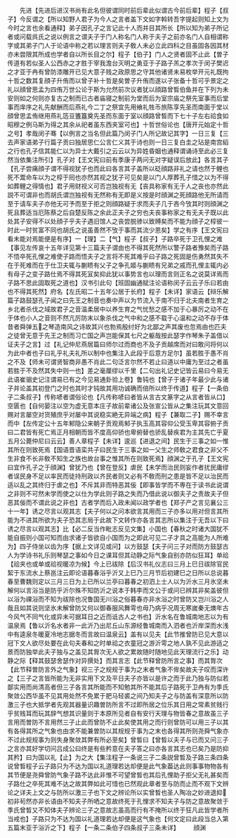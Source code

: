 <!-- { "loadSidebar": true } -->
　　先进【先进后进汉书尚有此名但彼谓同时前后辈此似谓古今前后辈】程子【叔子】今反谓之【所以知野人君子为今人之言者盖下文如字斡转吾字提起则知上文为今时之言也余看通释】弟子因孔子之言记此十人而并目其所长【所以知为弟子所记者或问载呉氏之说以例言之谓夫子于门人称名门人称于夫子之前亦名门人自相谓称字或其弟子门人于论语中称之若以理言则夫子敎人未必立此四科之目虽固各因其材亦未尝限其所成也学者自以所长目之尔】程子【伯子】门人之贤者固不止此【曽子传道有若似圣人公西赤之才胜于宰我澹台灭明之勇亚于子路子羔之孝次于闵子樊迟之才亚于冉有曾防漆雕开已见大意子贱之政原思之守其他诸贤未易枚举开元礼既拘十哲之数其复顔子升侑而以曾子补十哲是矣曽子升侑而遂以子张备十哲可乎景定之礼以顔曾思孟为四侑万世公论于斯为允然前次议者犹以顔路曾晳伯鱼并在下列为未安则如之何则亦复古之制而已古者庙寝之制前为堂而后为室宗庙之祭先室事而后堂事而庠序之礼先献酬而后燕礼今二丁之祭宜先用飨礼牲币旅陈享先圣而南面于堂以顔曾思孟侑继用燕礼笾豆簠簋奠先圣而东面于室以顔路曾晳而下七十子左右祫食如昭穆之例马斯为得之其余从祀者虽东西夹室可也】十哲世俗论也【唐开元始定十哲之号】孝哉闵子骞【以例言之当名但此篇乃闵子门人所记故记其字】一日三复【三去声家语弟子行篇子贡曰独居思仁公言仁义其于诗也则一日三复白圭之玷是南宫縚之行也孔子信其能仁以为异士大戴引之云云以为异姓昏姻也通释谓诵诗至此必三复然当依集注所引】孔子对【王文宪曰前有季康子两问无对字疑误后放此】各言其子【孔子尝痛顔子谓不得视犹子也而此曰各言其子盖所以砭顔路非礼之请也然于鲤也死不鬻命车以为之椁于囘也亦然其视之犹子可见矣是以门人厚葬孔子惜之以为不得如葬鲤之得情也】君子用财视义可否岂独视有无【丧具称家有无于人之丧也亦然此説不可谓非也而胡氏谓岂独视有无然称有无即是义按是时顔渊之死顔路他无所请而至于请车夫子亦他无可予而至于拒之则顔路疑于求而夫子几于吝今攷其时则顔渊之死且葬适当厄陈蔡之后自楚反陈之余此正夫子之穷也夫丧事称家之有无夫子既以此处其子安得不以处顔子乎夫子遇旧馆人之丧尝脱骖以致赙矣而不能为顔子之椁彼一时此一时贫富不同也胡氏之说虽善然不攷于事而其流少恩矣】学之有序【王文宪曰看未能对焉能便是有序】一【理】二【气】程子【叔子】子路卒死于卫孔悝之难【事见左传哀十五年详见第十三篇夫子谓由也不得其死然所以警子路者豫矣而子路不悟卒死孔悝之难使子路而悟夫子之言将不死其难乎曰子路之死固是伤勇然其失不在于死难而在于仕卫夫辄与蒯瞆有父子之争孔姬与蒯瞆有兄弟之戚而孔悝主辄内必有母子之变子路仕焉不得其死冝矣抑此犹以事势言也以理而言则正名之说莫详焉而子路不思此固取死之道也】汉书引此句【班固幽通赋注论语称闵子云云子乐曰若由也不得其死然】府名【左氏昭二十五年公居于长府】程子【未详】家语云【辩乐解篇子路鼓瑟孔子闻之曰先王之制音也奏中声以为节流入于南不归于北夫南者生育之乡北者杀伐之域故君子之音温柔居中以养生育之气忧愁之感不加于心暴厉之动不在于体也小人之音则不然亢厉防末以象杀伐之气中和之感不载于心温和之动不存于体昔者舜弹五之琴造南风之诗故其兴也勃焉殷纣好为北鄙之声其废也忽焉由也匹夫之徒曾无意于先王之制而习亡国之声岂能保其七尺之躯哉按此瑟字作琴朱子盖借以证夫子之言】过【礼记仲尼燕居篇曰师尔过而商也不及子贡越席而对曰敢问将何以为此中者也子曰礼乎礼夫礼所以制中也集注入此段于后意方足尔】虽若胜于愚不肖之不及【师未可谓贤智商非愚不肖此二句泛言尔然不若止曰道以中庸为至过之者虽若胜于不及然其失中则一也】差之毫厘缪以千里【二句出礼记史记皆云易曰今易无此语崔骃史记注谓易已有之今见易通卦验上卷】鲁钝也【曾子于诸子年最少此与诸子并论盖其初登门之时也其时才钝故其用功诚确而倍所以终于传道】程子【一条伯子二条叔子】传称喭者谓俗论也【凡传称喭曰者皆从言古文篆字之从言者皆从口】空匮也【自何晏注以空为虚无意本庄子故前辈诸公及张宣公皆从之集注玩其文意回赐对言屡空对货殖庶乎对屡中其说稳实絶无异端之病】程子【兼取二子】赐不幸言而中【左传定公十五年邾隐公来朝子贡观焉邾子执玉高其容仰公受玉卑其容俯子贡曰二君皆有死亡焉正月相朝而皆不度高仰骄也卑俯替也骄乱替疾君为主其先亡乎夏五月公薨仲尼曰云云】善人章程子【未详】逡巡【进退之间】民生于三事之如一惟其所在则致死焉【国语晋语栾共子曰民生于三事之如一父生之师敎之君食之非父不生非食不长非敎不知生之族也故台事之惟其所在则致死焉】顔渊之于孔子【王文宪曰宜作孔子之于顔渊】曾犹乃也【曾在登反】虐民【未学而治民则妄作者扰民庸缪者误民身不足以率民而徒持刑政以齐民者则又必有不敎而刑之患是皆不足以治民而适以乱之其终归于虐之也】不斥其非而特恶其佞【即事皆学而不専在于读书此说谓之非则不可然未学而使之以仕为学此则子路之失而乃借此说以御夫子之责故夫子但恶其佞而不谓此说之非也】古者学而后入政未闻以政学者也【郑子产之言见襄公三十一年】诱之尽言以观其志【夫子何以之问本欲言其用而三子亦多以用对但言其所能为不进其所欲为夫子恐其志局于此故下文转作亦各言其志所以集注于无吾以下曰诱之尽言以观其志】比【必二反当作毗志反见文集】小国也【春秋之时诸大国犹不能自振则小国可知而由求诸子皆欲自小国而为之即此可见二子才具之高能为人所难为】四子侍坐以齿为序【据上文详见或问】以方鼓瑟【夫子问三子对而防方鼓瑟古人为学诗书礼乐则琴瑟之事如今日之课耳但其动静之际气象自别亦防似狂耳】单祫【祫夹也或单或祫视暖凉为候】今上已祓除【后汉书礼仪志曰三月上巳日祓除官民絜于东流水上蔡邕注云即论语暮春浴乎沂又上巳乃三月节后初建巳之日所以总说暮春至曹魏则定以三月三日为上已所以兰亭曰暮春之初泗上士人以为沂水三月氷坚未解何以言浴当是防乎沂尔殊不知防沂之说本于韩李而文公于或问已辨其非矣盖彼但以浴为祼浴而不知为祓除也况鲁国无川浴之俗暮春亦非水浴之时曾防又岂川浴之人哉且如其说则坚氷未解曾防又何以御春服风舞雩也毋乃病乎况周无寒嵗秦无燠年古今风气不同气化或异未可据耳日之近而诋古人之书也】沂水名在鲁城南地志以为有温泉焉【鲁以沂名水者非一此沂乃出尼丘山东源经鲁城南而入泗者也沂岸深而水浅中有逵泉冬暖夏冷地志据冬而言故曰温泉云】盖有以见夫【此节推曾防已见大意以冠下文人欲尽处要在此句夫春和之时单祫之衣童冠之游沂雩之地人孰不见此游适之景而防独举此夫子独与之盖见其胷次无人欲之累故随时随地见此天理流行之乐】动静之际【释其鼓瑟舍瑟作对异撰处】而其言志【此节释曾防所言之事】而其胷次【此节释曽防言外之气象】视三子之规规于事为之末者气象不侔矣故夫子叹而深许之【三子之言皆所能为无非实用下文及平日夫子亦皆以是许之而于此乃独与防似若鄙实用而尚清高者但三子各言其所能而不知勉其所不能其后子路死于卫冉有为季氏聚敛公西华虽不见其用处然不免累于肥马轻裘之间乃知夫子之与防盖有深意所以防激三子也大抵学者先观其器量识趣曽防所言不过即所居之位乐其日用之常素贫贱行乎贫贱耳而玩其辞气想其识量则于本原所见者自有安行天理与物皆春之意故虽三子言用而曽防不言用然三子止此而曾防不止此矣使其用之而行则曾防可以用三子以其有各得其所之气象也由求不能兼曽防以其规规于事为之末也各得其所则尧舜气象亦不过此规规事为则失身聚敛其弊有所必至矣】曾晳曰【曾晳以夫子与已而又问三子之言亦其好学切问吕成公曰终是有些矜意在夫子答之曰亦各言其志也已矣乃是防抑其矜】曰为国以礼【止】为之大【集注程子一条说三子二条説曾晳及子路三条四条说曾晳程子云子路只为不达为国以礼道理若达却便是此气象葢达此则事事物物各有其节便是尧舜曾防气象子路不达此非惟不可望曾晳也其后孔悝助子拒父无礼甚矣而子路仕之卒死其难不达之故其弊如此可惜也已然观此章者至与防而止而不观下文辨论之详夫上文之与防所以激三子也下文之辨论所以实曾晳也圣人陶冶之妙进退抑初非茍然亦非长语由不知夫子所哂之意故终死于孔悝求不知夫子与防之意故聚敛于季氏曾晳又不知体夫子辨论三子之意故志虽高而行有不掩所以终于狂凡此皆学者所当戒也】子路只为不达为国以礼道理若达却便是这气象也【何文定曰此段当总入第五篇末亚于浴沂之下】程子【一条二条伯子四条叔子三条未详】
　　顔渊
